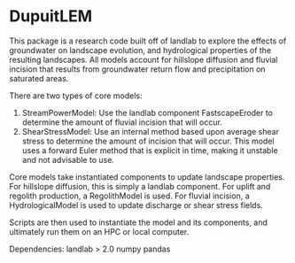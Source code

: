 # DupuitLEM

This package is a research code built off of landlab to explore the effects
of groundwater on landscape evolution, and hydrological properties of
the resulting landscapes. All models account for hillslope diffusion and fluvial
incision that results from groundwater return flow and precipitation on
saturated areas.

There are two types of core models:
1. StreamPowerModel: Use the landlab component FastscapeEroder to determine the
amount of fluvial incision that will occur.
2. ShearStressModel: Use an internal method based upon average shear stress to
determine the amount of incision that will occur. This model uses a forward Euler
method that is explicit in time, making it unstable and not advisable to use.

Core models take instantiated components to update landscape properties. For
hillslope diffusion, this is simply a landlab component. For uplift and regolith
production, a RegolithModel is used. For fluvial incision, a HydrologicalModel
is used to update discharge or shear stress fields.  

Scripts are then used to instantiate the model and its components, and ultimately
run them on an HPC or local computer.

Dependencies:
landlab > 2.0
numpy
pandas
